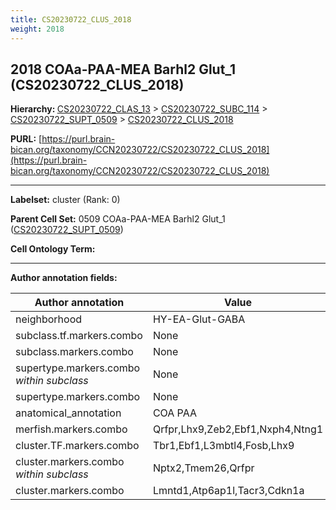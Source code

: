 ```yaml
---
title: CS20230722_CLUS_2018
weight: 2018
---
```

## 2018 COAa-PAA-MEA Barhl2 Glut_1 (CS20230722_CLUS_2018)
<b>Hierarchy: </b>
[CS20230722_CLAS_13](../CS20230722_CLAS_13) >
[CS20230722_SUBC_114](../CS20230722_SUBC_114) >
[CS20230722_SUPT_0509](../CS20230722_SUPT_0509) >
[CS20230722_CLUS_2018](../CS20230722_CLUS_2018)

**PURL:** [https://purl.brain-bican.org/taxonomy/CCN20230722/CS20230722_CLUS_2018](https://purl.brain-bican.org/taxonomy/CCN20230722/CS20230722_CLUS_2018)

---


**Labelset:** cluster (Rank: 0)

**Parent Cell Set:** 0509 COAa-PAA-MEA Barhl2 Glut_1 ([CS20230722_SUPT_0509](../CS20230722_SUPT_0509))



**Cell Ontology Term:** 

[MARKER GENES.]: #


---

[TRANSFERRED ANNOTATIONS.]: #


[AUTHOR ANNOTATION FIELDS.]: #


**Author annotation fields:**

| Author annotation | Value |
|-------------------|-------|
|neighborhood|HY-EA-Glut-GABA|
|subclass.tf.markers.combo|None|
|subclass.markers.combo|None|
|supertype.markers.combo _within subclass_|None|
|supertype.markers.combo|None|
|anatomical_annotation|COA PAA|
|merfish.markers.combo|Qrfpr,Lhx9,Zeb2,Ebf1,Nxph4,Ntng1|
|cluster.TF.markers.combo|Tbr1,Ebf1,L3mbtl4,Fosb,Lhx9|
|cluster.markers.combo _within subclass_|Nptx2,Tmem26,Qrfpr|
|cluster.markers.combo|Lmntd1,Atp6ap1l,Tacr3,Cdkn1a|
